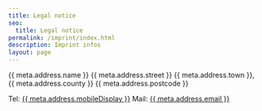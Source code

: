 ```yaml
---
title: Legal notice
seo:
  title: Legal notice
permalink: /imprint/index.html
description: Imprint infos
layout: page
---
```


{{ meta.address.name }}
{{ meta.address.street }}
{{ meta.address.town }}, {{ meta.address.county }}
{{ meta.address.postcode }}

Tel: <a href="tel:{{ meta.address.mobileCall }}">{{ meta.address.mobileDisplay }}</a>
Mail: <a href="mailto:{{ meta.address.email }}">{{ meta.address.email }}</a>
